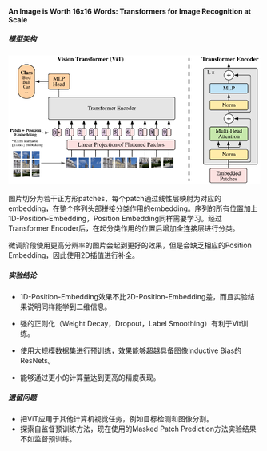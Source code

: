 #### An Image is Worth 16x16 Words: Transformers for Image Recognition at Scale

##### 模型架构

![model](asset/model.png)

图片切分为若干正方形patches，每个patch通过线性层映射为对应的embedding，在整个序列头部拼接分类作用的embedding。序列的所有位置加上1D-Position-Embedding，Position Embedding同样需要学习。经过Transformer Encoder后，在起分类作用的位置后增加全连接层进行分类。

微调阶段使用更高分辨率的图片会起到更好的效果，但是会缺乏相应的Position Embedding，因此使用2D插值进行补全。

##### 实验结论

* 1D-Position-Embedding效果不比2D-Position-Embedding差，而且实验结果说明同样能学到二维信息。
* 强的正则化（Weight Decay，Dropout，Label Smoothing）有利于Vit训练。

* 使用大规模数据集进行预训练，效果能够超越具备图像Inductive Bias的ResNets。
* 能够通过更小的计算量达到更高的精度表现。

##### 遗留问题

* 把ViT应用于其他计算机视觉任务，例如目标检测和图像分割。
* 探索自监督预训练方法，现在使用的Masked Patch Prediction方法实验结果不如监督预训练。
